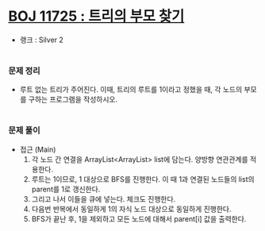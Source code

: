 # [BOJ 11725 : 트리의 부모 찾기](https://www.acmicpc.net/problem/11725)
- 랭크 : Silver 2
  <br><br>
  
### 문제 정리
- 루트 없는 트리가 주어진다. 이때, 트리의 루트를 1이라고 정했을 때, 각 노드의 부모를 구하는 프로그램을 작성하시오.
<br><br>

### 문제 풀이
- 접근 (Main)
  1. 각 노드 간 연결을 ArrayList<ArrayList<Integer>> list에 담는다. 양방향 연관관계를 적용한다.
  2. 루트는 1이므로, 1 대상으로 BFS를 진행한다. 이 때 1과 연결된 노드들의 list의 parent를 1로 갱신한다.
  3. 그리고 나서 이들을 큐에 넣는다. 체크도 진행한다.
  4. 다음번 반복에서 동일하게 1의 자식 노드 대상으로 동일하게 진행한다. 
  5. BFS가 끝난 후, 1을 제외하고 모든 노드에 대해서 parent[i] 값을 출력한다. 
    
    


    
    


